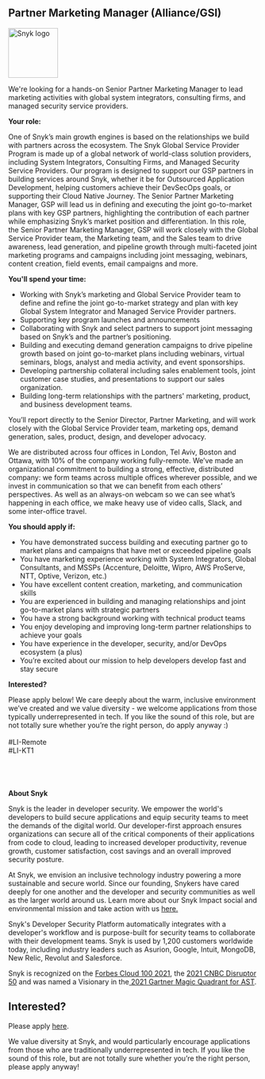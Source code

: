 Partner Marketing Manager (Alliance/GSI)
---

<img src="https://res.cloudinary.com/snyk/image/upload/v1537345894/press-kit/brand/logo-black.png" width="100" alt="Snyk logo" />

<p><span style="font-weight: 400;">We're looking for a hands-on Senior Partner Marketing Manager to lead marketing activities with global system integrators, consulting firms, and managed security service providers.</span></p>
<p><strong>Your role:</strong></p>
<p><span style="font-weight: 400;">One of Snyk’s main growth engines is based on the relationships we build with partners across the ecosystem. The Snyk Global Service Provider Program is made up of a global network of world-class solution providers, including System Integrators, Consulting Firms, and Managed Security Service Providers. Our program is designed to support our GSP partners in building services around Snyk, whether it be for Outsourced Application Development, helping customers achieve their DevSecOps goals, or supporting their Cloud Native Journey. The Senior Partner Marketing Manager, GSP will lead us in defining and executing the joint go-to-market plans with key GSP partners, highlighting the contribution of each partner while emphasizing Snyk’s market position and differentiation. In this role, the Senior Partner Marketing Manager, GSP will work closely with the Global Service Provider team, the Marketing team, and the Sales team to drive awareness, lead generation, and pipeline growth through multi-faceted joint marketing programs and campaigns including joint messaging, webinars, content creation, field events, email campaigns and more.</span></p>
<p><strong>You'll spend your time:</strong></p>
<ul>
<li style="font-weight: 400;"><span style="font-weight: 400;">Working with Snyk’s marketing and Global Service Provider team to define and refine the joint go-to-market strategy and plan with key Global System Integrator and Managed Service Provider partners.</span></li>
<li style="font-weight: 400;"><span style="font-weight: 400;">Supporting key program launches and announcements</span></li>
<li style="font-weight: 400;"><span style="font-weight: 400;">Collaborating with Snyk and select partners to support joint messaging based on Snyk’s and the partner’s positioning.&nbsp;&nbsp;</span></li>
<li style="font-weight: 400;"><span style="font-weight: 400;">Building and executing demand generation campaigns to drive pipeline growth based on joint go-to-market plans including webinars, virtual seminars, blogs, analyst and media activity, and event sponsorships.</span></li>
<li style="font-weight: 400;"><span style="font-weight: 400;">Developing partnership collateral including sales enablement tools, joint customer case studies, and presentations to support our sales organization.</span></li>
<li style="font-weight: 400;"><span style="font-weight: 400;">Building long-term relationships with the partners' marketing, product, and business development teams.</span></li>
</ul>
<p><span style="font-weight: 400;">You’ll report directly to the Senior Director, Partner Marketing, and will work closely with the Global Service Provider team, marketing ops, demand generation, sales, product, design, and developer advocacy.</span></p>
<p><span style="font-weight: 400;">We are distributed across four offices in London, Tel Aviv, Boston and Ottawa, with 10% of the company working fully-remote. We’ve made an organizational commitment to building a strong, effective, distributed company: we form teams across multiple offices wherever possible, and we invest in communication so that we can benefit from each others’ perspectives. As well as an always-on webcam so we can see what’s happening in each office, we make heavy use of video calls, Slack, and some inter-office travel.</span></p>
<p><strong>You should apply if:</strong></p>
<ul>
<li style="font-weight: 400;"><span style="font-weight: 400;">You have demonstrated success building and executing partner go to market plans and campaigns that have met or exceeded pipeline goals</span></li>
<li style="font-weight: 400;"><span style="font-weight: 400;">You have marketing experience working with System Integrators, Global Consultants, and MSSPs (Accenture, Deloitte, Wipro, AWS ProServe, NTT, Optive, Verizon, etc.)</span></li>
<li style="font-weight: 400;"><span style="font-weight: 400;">You have excellent content creation, marketing, and communication skills</span></li>
<li style="font-weight: 400;"><span style="font-weight: 400;">You are experienced in building and managing relationships and joint go-to-market plans with strategic partners</span></li>
<li style="font-weight: 400;"><span style="font-weight: 400;">You have a strong background working with technical product teams</span></li>
<li style="font-weight: 400;"><span style="font-weight: 400;">You enjoy developing and improving long-term partner relationships to achieve your goals</span></li>
<li style="font-weight: 400;"><span style="font-weight: 400;">You have experience in the developer, security, and/or DevOps ecosystem (a plus)</span></li>
<li style="font-weight: 400;"><span style="font-weight: 400;">You’re excited about our mission to help developers develop fast and stay secure</span></li>
</ul>
<p><strong>Interested?</strong></p>
<p><span style="font-weight: 400;">Please apply below! We care deeply about the warm, inclusive environment we’ve created and we value diversity - we welcome applications from those typically underrepresented in tech. If you like the sound of this role, but are not totally sure whether you’re the right person, do apply anyway :)<br><br>#LI-Remote<br>#LI-KT1</span></p>
<h6>&nbsp;</h6><div class="content-conclusion"><p><strong>About Snyk</strong></p>
<p><span style="font-weight: 400;">Snyk is the leader in developer security. We empower the world's developers to build secure applications and equip security teams to meet the demands of the digital world. Our developer-first approach ensures organizations can secure all of the critical components of their applications from code to cloud, leading to increased developer productivity, revenue growth, customer satisfaction, cost savings and an overall improved security posture.&nbsp;</span></p>
<p><span style="font-weight: 400;">At Snyk, we envision an inclusive technology industry powering a more sustainable and secure world.</span> <span style="font-weight: 400;">Since our founding, Snykers have cared deeply for one another and the developer and security communities as well as the larger world around us. Learn more about our Snyk Impact social and environmental mission and take action with us </span><a href="https://snyk.io/about/snyk-impact/"><span style="font-weight: 400;">here.</span></a></p>
<p><span style="font-weight: 400;">Snyk's Developer Security Platform automatically integrates with a developer's workflow and is purpose-built for security teams to collaborate with their development teams. Snyk is used by 1,200 customers worldwide today, including industry leaders such as Asurion, Google, Intuit, MongoDB, New Relic, Revolut and Salesforce.</span></p>
<p><span style="font-weight: 400;">Snyk is recognized on the </span><a href="https://www.forbes.com/cloud100/#6f24b5ba5f94"><span style="font-weight: 400;">Forbes Cloud 100 2021</span></a><span style="font-weight: 400;">, the </span><a href="https://www.cnbc.com/2021/05/25/these-are-the-2021-cnbc-disruptor-50-companies.html"><span style="font-weight: 400;">2021 CNBC Disruptor 50</span></a><span style="font-weight: 400;"> and was named a Visionary in the</span><a href="https://snyk.io/blog/snyk-visionary-2021-gartner-magic-quadrant-for-ast/"><span style="font-weight: 400;"> 2021 Gartner Magic Quadrant for AST</span></a><span style="font-weight: 400;">.</span></p></div>

Interested?
---

Please apply [here](https://boards.greenhouse.io/snyk/jobs/5904734002#app).

We value diversity at Snyk, and would particularly encourage applications from those who are traditionally underrepresented in tech.
If you like the sound of this role, but are not totally sure whether you’re the right person, please apply anyway!
